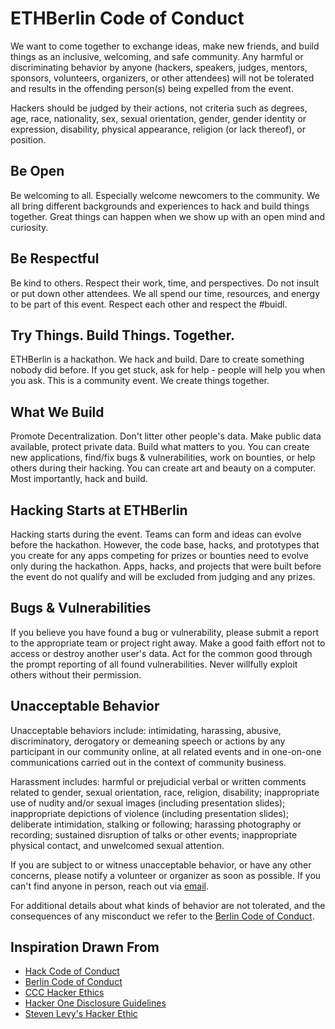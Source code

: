 # ETHBerlin Code of Conduct

<!-- TODO: link in main readme -->

We want to come together to exchange ideas, make new friends, and build things as an inclusive, welcoming, and safe community. Any harmful or discriminating behavior by anyone (hackers, speakers, judges, mentors, sponsors, volunteers, organizers, or other attendees) will not be tolerated and results in the offending person(s) being expelled from the event.

Hackers should be judged by their actions, not criteria such as degrees, age, race, nationality, sex, sexual orientation, gender, gender identity or expression, disability, physical appearance, religion (or lack thereof), or position.

## Be Open

Be welcoming to all. Especially welcome newcomers to the community. We all bring different backgrounds and experiences to hack and build things together. Great things can happen when we show up with an open mind and curiosity.

## Be Respectful

Be kind to others. Respect their work, time, and perspectives. Do not insult or put down other attendees. We all spend our time, resources, and energy to be part of this event. Respect each other and respect the #buidl.

## Try Things. Build Things. Together.

ETHBerlin is a hackathon. We hack and build. Dare to create something nobody did before. If you get stuck, ask for help - people will help you when you ask. This is a community event. We create things together.

## What We Build

Promote Decentralization. Don't litter other people's data. Make public data available, protect private data. Build what matters to you. You can create new applications, find/fix bugs & vulnerabilities, work on bounties, or help others during their hacking. You can create art and beauty on a computer. Most importantly, hack and build.

## Hacking Starts at ETHBerlin

Hacking starts during the event. Teams can form and ideas can evolve before the hackathon. However, the code base, hacks, and prototypes that you create for any apps competing for prizes or bounties need to evolve only during the hackathon. Apps, hacks, and projects that were built before the event do not qualify and will be excluded from judging and any prizes.

## Bugs & Vulnerabilities

If you believe you have found a bug or vulnerability, please submit a report to the appropriate team or project right away. Make a good faith effort not to access or destroy another user's data. Act for the common good through the prompt reporting of all found vulnerabilities. Never willfully exploit others without their permission.

## Unacceptable Behavior

Unacceptable behaviors include: intimidating, harassing, abusive, discriminatory, derogatory or demeaning speech or actions by any participant in our community online, at all related events and in one-on-one communications carried out in the context of community business.

Harassment includes: harmful or prejudicial verbal or written comments related to gender, sexual orientation, race, religion, disability; inappropriate use of nudity and/or sexual images (including presentation slides); inappropriate depictions of violence (including presentation slides); deliberate intimidation, stalking or following; harassing photography or recording; sustained disruption of talks or other events; inappropriate physical contact, and unwelcomed sexual attention.

If you are subject to or witness unacceptable behavior, or have any other concerns, please notify a volunteer or organizer as soon as possible. If you can't find anyone in person, reach out via [email](mailto:joinus@ethberlin.com).

For additional details about what kinds of behavior are not tolerated, and the consequences of any misconduct we refer to the [Berlin Code of Conduct](http://berlincodeofconduct.org/).

## Inspiration Drawn From

-   [Hack Code of Conduct](https://hackcodeofconduct.org/)
-   [Berlin Code of Conduct](http://berlincodeofconduct.org/)
-   [CCC Hacker Ethics](https://www.ccc.de/en/hackerethics)
-   [Hacker One Disclosure Guidelines](https://www.hackerone.com/disclosure-guidelines)
-   [Steven Levy's Hacker Ethic](https://en.wikipedia.org/wiki/Hacker_ethic)
